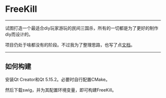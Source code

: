 # FreeKill

___

试图打造一个最适合diy玩家游玩的民间三国杀，所有的一切都是为了更好的制作diy而设计的。

项目仍处于啥都没有的阶段。不过我为了整理思路，也写了点[文档](./doc/index.md)。

___

## 如何构建

安装Qt Creator和Qt 5.15.2。必要时自行配置CMake。

然后下载swig，并为其配置环境变量，即可构建FreeKill。
